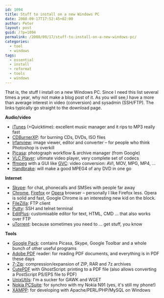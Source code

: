 ```yaml
---
id: 1094
title: Stuff to install on a new Windows PC
date: 2008-09-17T17:52:45+02:00
author: Peter
layout: post
guid: /?p=1094
permalink: /2008/09/17/stuff-to-install-on-a-new-windows-pc/
categories:
  - tool
  - windows
tags:
  - essential
  - install
  - reformat
  - tools
  - windows
---
```

That is, the stuff I install on a new Windows PC. Since I need this list several times a year, why not make a blog post of it. As you will see,I have a more than average interest in video (conversion) and sysadmin (SSH/FTP). The links typically go straight to the download page.

**Audio/video**

  * [iTunes](http://www.apple.com/itunes/download/) (+Quicktime): excellent music manager and it rips to MP3 really fast
  * [CDBurnerXP](http://www.cdburnerxp.se/): for burning CDs, DVDs, ISO files
  * [Irfanview](http://www.irfanview.com/main_download_engl.htm): image viewer, editor and converter &#8211; for people who think Photoshop is overkill
  * [Picasa](http://picasa.google.com/): photograph workflow & archive manager (from Google)
  * [VLC Player](http://www.videolan.org/vlc/download-windows.html): ultimate video player, very complete set of codecs
  * [ffmpeg](http://sourceforge.net/project/showfiles.php?group_id=205275&package_id=248632) with a GUI like [GVC](http://teejee2008.wordpress.com/category/my-freewares/gvc-my-freewares/): video conversion: AVI, MOV, MPG, MP4, &#8230;
  * [Handbrake](http://handbrake.fr/?article=download): will make a good MPEG4 of any DVD in one go

**Internet**

  * [Skype](http://www.skype.com/intl/en/download/): for chat, phonecalls and SMSes with people far away
  * [Chrome](http://www.google.com/chrome), [Firefox](http://www.mozilla.com/en-US/firefox/all.html) or [Opera](http://www.opera.com/download/) browser &#8211; personally I like Firefox less. Opera is solid and fast, Google Chrome is an interesting new kid on the block.
  * [FileZilla](http://filezilla-project.org/download.php?type=client): FTP client
  * [Putty](http://www.chiark.greenend.org.uk/~sgtatham/putty/download.html): SSH and telnet terminal
  * [EditPlus](http://www.editplus.com/download.html): customisable editor for text, HTML, CMD &#8230; that also works over FTP
  * [uTorrent](http://www.utorrent.com/): because sometimes you need to &#8230; get stuff, you know

**Tools**

  * [Google Pack](http://pack.google.com/): contains Picasa, Skype, Google Toolbar and a whole bunch of other useful programs
  * [Adobe PDF](http://www.adobe.com/products/acrobat/readstep2.html) reader: for reading PDF documents, and everything is in PDF these days
  * [7-Zip](http://www.7-zip.org/download.html): compression/expansion of ZIP, RAR and 7z archives
  * [CutePDF](http://www.cutepdf.com/Products/CutePDF/writer.asp) with GhostScript: printing to a PDF file (also allows converting a PostScript PS/EPS file to PDF)
  * [UnixUtils](http://unxutils.sourceforge.net/): I'm a sucker for GAWK and WGET
  * [Nokia PCSuite](http://www.nokia.co.uk/A4630249): for synchro with my Nokia N91 (yes, it's still my phone!)
  * [XAMPP](http://www.apachefriends.org/en/xampp-windows.html): for developing with Apache/PERL/PHP/MySQL on Windows